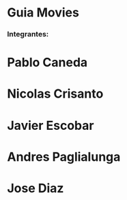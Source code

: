 # Guia Movies

### Integrantes:
# Pablo Caneda
# Nicolas Crisanto
# Javier Escobar 
# Andres Paglialunga
# Jose Diaz